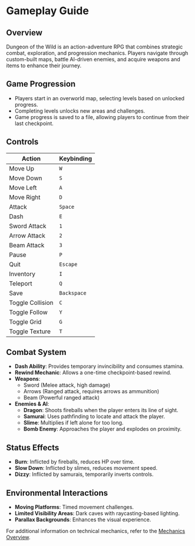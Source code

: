 # Gameplay Guide

## Overview
Dungeon of the Wild is an action-adventure RPG that combines strategic combat, exploration, and progression mechanics. Players navigate through custom-built maps, battle AI-driven enemies, and acquire weapons and items to enhance their journey.

## Game Progression
- Players start in an overworld map, selecting levels based on unlocked progress.
- Completing levels unlocks new areas and challenges.
- Game progress is saved to a file, allowing players to continue from their last checkpoint.

## Controls
| Action           | Keybinding |
|----------------|------------|
| Move Up        | `W` |
| Move Down      | `S` |
| Move Left      | `A` |
| Move Right     | `D` |
| Attack         | `Space` |
| Dash           | `E` |
| Sword Attack   | `1` |
| Arrow Attack   | `2` |
| Beam Attack    | `3` |
| Pause          | `P` |
| Quit           | `Escape` |
| Inventory      | `I` |
| Teleport       | `Q` |
| Save           | `Backspace` |
| Toggle Collision | `C` |
| Toggle Follow | `Y` |
| Toggle Grid    | `G` |
| Toggle Texture | `T` |

## Combat System
- **Dash Ability**: Provides temporary invincibility and consumes stamina.
- **Rewind Mechanic**: Allows a one-time checkpoint-based rewind.
- **Weapons**:
  - Sword (Melee attack, high damage)
  - Arrows (Ranged attack, requires arrows as ammunition)
  - Beam (Powerful ranged attack)
- **Enemies & AI**:
  - **Dragon**: Shoots fireballs when the player enters its line of sight.
  - **Samurai**: Uses pathfinding to locate and attack the player.
  - **Slime**: Multiplies if left alone for too long.
  - **Bomb Enemy**: Approaches the player and explodes on proximity.

## Status Effects
- **Burn**: Inflicted by fireballs, reduces HP over time.
- **Slow Down**: Inflicted by slimes, reduces movement speed.
- **Dizzy**: Inflicted by samurais, temporarily inverts controls.

## Environmental Interactions
- **Moving Platforms**: Timed movement challenges.
- **Limited Visibility Areas**: Dark caves with raycasting-based lighting.
- **Parallax Backgrounds**: Enhances the visual experience.

For additional information on technical mechanics, refer to the [Mechanics Overview](mechanics.md).

